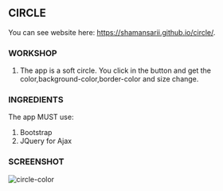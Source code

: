 CIRCLE
------
You can see website here: https://shamansarii.github.io/circle/.

### WORKSHOP

1. The app is a soft circle. You click in the button and get the color,background-color,border-color and size change.

### INGREDIENTS

The app MUST use:
1. Bootstrap
2. JQuery for Ajax

### SCREENSHOT

![circle-color](https://user-images.githubusercontent.com/38943439/46165125-40f72380-c2a9-11e8-8b8b-8f9f8c53b499.png)
